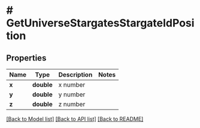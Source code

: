 # # GetUniverseStargatesStargateIdPosition

## Properties

Name | Type | Description | Notes
------------ | ------------- | ------------- | -------------
**x** | **double** | x number |
**y** | **double** | y number |
**z** | **double** | z number |

[[Back to Model list]](../../README.md#models) [[Back to API list]](../../README.md#endpoints) [[Back to README]](../../README.md)
